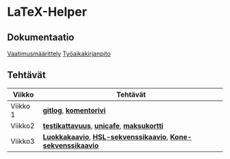 # LaTeX-Helper 
## Dokumentaatio
[Vaatimusmäärittely](https://github.com/alekmus/LATEX-Helper/blob/master/dokumentointi/Vaatimusm%C3%A4%C3%A4rittely.md) [Työaikakirjanpito](https://github.com/alekmus/LATEX-Helper/blob/master/dokumentointi/ty%C3%B6aikakirjanpito.md) 
## Tehtävät

|Viikko|Tehtävät|
|------|--------|
|Viikko 1| [**gitlog**](https://github.com/alekmus/OT-harjoitustyo/blob/master/laskarit/viikko1/gitlog.txt), [**komentorivi**](https://github.com/alekmus/OT-harjoitustyo/blob/master/laskarit/viikko1/komentorivi.txt)|
|Viikko2 | [**testikattavuus**](https://github.com/alekmus/LATEX-Helper/blob/master/laskarit/viikko2/Unicafeen%20testikattavuus.png), [**unicafe**](https://github.com/alekmus/LATEX-Helper/tree/master/laskarit/viikko2/Unicafe), [**maksukortti**](https://github.com/alekmus/LATEX-Helper/tree/master/laskarit/viikko2/Maksukortti)|
|Viikko3| [**Luokkakaavio**](https://github.com/alekmus/LATEX-Helper/blob/master/laskarit/viikko3/luokkakaavio.jpg), [**HSL-sekvenssikaavio**](https://github.com/alekmus/LATEX-Helper/blob/master/laskarit/viikko3/HSL%20sekvenssikaavio.png), [**Kone-sekvenssikaavio**](https://github.com/alekmus/LATEX-Helper/blob/master/laskarit/viikko3/Sekvenssikaavio%20machine.png)|
